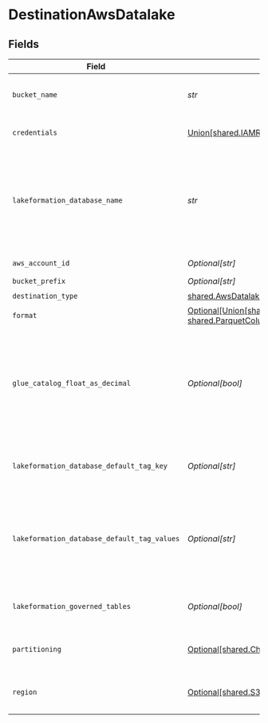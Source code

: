 # DestinationAwsDatalake


## Fields

| Field                                                                                                                                                                                          | Type                                                                                                                                                                                           | Required                                                                                                                                                                                       | Description                                                                                                                                                                                    | Example                                                                                                                                                                                        |
| ---------------------------------------------------------------------------------------------------------------------------------------------------------------------------------------------- | ---------------------------------------------------------------------------------------------------------------------------------------------------------------------------------------------- | ---------------------------------------------------------------------------------------------------------------------------------------------------------------------------------------------- | ---------------------------------------------------------------------------------------------------------------------------------------------------------------------------------------------- | ---------------------------------------------------------------------------------------------------------------------------------------------------------------------------------------------- |
| `bucket_name`                                                                                                                                                                                  | *str*                                                                                                                                                                                          | :heavy_check_mark:                                                                                                                                                                             | The name of the S3 bucket. Read more <a href="https://docs.aws.amazon.com/AmazonS3/latest/userguide/create-bucket-overview.html">here</a>.                                                     |                                                                                                                                                                                                |
| `credentials`                                                                                                                                                                                  | [Union[shared.IAMRole, shared.IAMUser]](../../models/shared/authenticationmode.md)                                                                                                             | :heavy_check_mark:                                                                                                                                                                             | Choose How to Authenticate to AWS.                                                                                                                                                             |                                                                                                                                                                                                |
| `lakeformation_database_name`                                                                                                                                                                  | *str*                                                                                                                                                                                          | :heavy_check_mark:                                                                                                                                                                             | The default database this destination will use to create tables in per stream. Can be changed per connection by customizing the namespace.                                                     |                                                                                                                                                                                                |
| `aws_account_id`                                                                                                                                                                               | *Optional[str]*                                                                                                                                                                                | :heavy_minus_sign:                                                                                                                                                                             | target aws account id                                                                                                                                                                          | 111111111111                                                                                                                                                                                   |
| `bucket_prefix`                                                                                                                                                                                | *Optional[str]*                                                                                                                                                                                | :heavy_minus_sign:                                                                                                                                                                             | S3 prefix                                                                                                                                                                                      |                                                                                                                                                                                                |
| `destination_type`                                                                                                                                                                             | [shared.AwsDatalake](../../models/shared/awsdatalake.md)                                                                                                                                       | :heavy_check_mark:                                                                                                                                                                             | N/A                                                                                                                                                                                            |                                                                                                                                                                                                |
| `format`                                                                                                                                                                                       | [Optional[Union[shared.JSONLinesNewlineDelimitedJSON, shared.ParquetColumnarStorage]]](../../models/shared/outputformatwildcard.md)                                                            | :heavy_minus_sign:                                                                                                                                                                             | Format of the data output.                                                                                                                                                                     |                                                                                                                                                                                                |
| `glue_catalog_float_as_decimal`                                                                                                                                                                | *Optional[bool]*                                                                                                                                                                               | :heavy_minus_sign:                                                                                                                                                                             | Cast float/double as decimal(38,18). This can help achieve higher accuracy and represent numbers correctly as received from the source.                                                        |                                                                                                                                                                                                |
| `lakeformation_database_default_tag_key`                                                                                                                                                       | *Optional[str]*                                                                                                                                                                                | :heavy_minus_sign:                                                                                                                                                                             | Add a default tag key to databases created by this destination                                                                                                                                 | pii_level                                                                                                                                                                                      |
| `lakeformation_database_default_tag_values`                                                                                                                                                    | *Optional[str]*                                                                                                                                                                                | :heavy_minus_sign:                                                                                                                                                                             | Add default values for the `Tag Key` to databases created by this destination. Comma separate for multiple values.                                                                             | private,public                                                                                                                                                                                 |
| `lakeformation_governed_tables`                                                                                                                                                                | *Optional[bool]*                                                                                                                                                                               | :heavy_minus_sign:                                                                                                                                                                             | Whether to create tables as LF governed tables.                                                                                                                                                |                                                                                                                                                                                                |
| `partitioning`                                                                                                                                                                                 | [Optional[shared.ChooseHowToPartitionData]](../../models/shared/choosehowtopartitiondata.md)                                                                                                   | :heavy_minus_sign:                                                                                                                                                                             | Partition data by cursor fields when a cursor field is a date                                                                                                                                  |                                                                                                                                                                                                |
| `region`                                                                                                                                                                                       | [Optional[shared.S3BucketRegion]](../../models/shared/s3bucketregion.md)                                                                                                                       | :heavy_minus_sign:                                                                                                                                                                             | The region of the S3 bucket. See <a href="https://docs.aws.amazon.com/AWSEC2/latest/UserGuide/using-regions-availability-zones.html#concepts-available-regions">here</a> for all region codes. |                                                                                                                                                                                                |